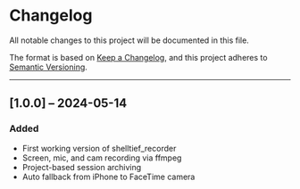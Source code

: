 # Changelog

All notable changes to this project will be documented in this file.

The format is based on [Keep a Changelog](https://keepachangelog.com),
and this project adheres to [Semantic Versioning](https://semver.org).

---

## [1.0.0] – 2024-05-14
### Added
- First working version of shelltief_recorder
- Screen, mic, and cam recording via ffmpeg
- Project-based session archiving
- Auto fallback from iPhone to FaceTime camera

